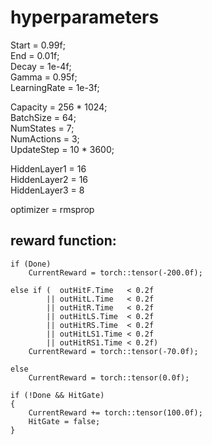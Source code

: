 # hyperparameters
Start = 0.99f;\
End   = 0.01f;\
Decay = 1e-4f;\
Gamma = 0.95f;\
LearningRate = 1e-3f;

Capacity  = 256 * 1024;\
BatchSize  = 64;\
NumStates  = 7;\
NumActions = 3;\
UpdateStep = 10 * 3600;

HiddenLayer1 = 16\
HiddenLayer2 = 16\
HiddenLayer3 = 8


optimizer = rmsprop

## reward function:
```
if (Done)
	CurrentReward = torch::tensor(-200.0f);

else if (  outHitF.Time   < 0.2f
		|| outHitL.Time   < 0.2f 
		|| outHitR.Time   < 0.2f
		|| outHitLS.Time  < 0.2f 
		|| outHitRS.Time  < 0.2f 
		|| outHitLS1.Time < 0.2f 
		|| outHitRS1.Time < 0.2f)
	CurrentReward = torch::tensor(-70.0f);

else
	CurrentReward = torch::tensor(0.0f);

if (!Done && HitGate)
{
	CurrentReward += torch::tensor(100.0f);
	HitGate = false;
}
```